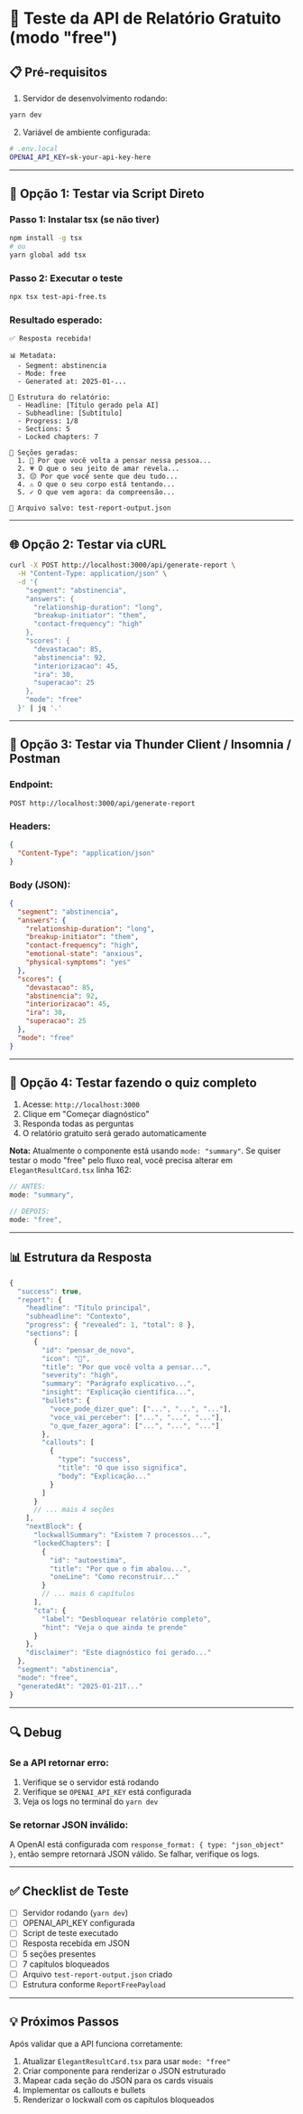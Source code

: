 # 🧪 Teste da API de Relatório Gratuito (modo "free")

## 📋 Pré-requisitos

1. Servidor de desenvolvimento rodando:

```bash
yarn dev
```

2. Variável de ambiente configurada:

```bash
# .env.local
OPENAI_API_KEY=sk-your-api-key-here
```

---

## 🚀 Opção 1: Testar via Script Direto

### Passo 1: Instalar tsx (se não tiver)

```bash
npm install -g tsx
# ou
yarn global add tsx
```

### Passo 2: Executar o teste

```bash
npx tsx test-api-free.ts
```

### Resultado esperado:

```
✅ Resposta recebida!

📊 Metadata:
  - Segment: abstinencia
  - Mode: free
  - Generated at: 2025-01-...

📄 Estrutura do relatório:
  - Headline: [Título gerado pela AI]
  - Subheadline: [Subtítulo]
  - Progress: 1/8
  - Sections: 5
  - Locked chapters: 7

📝 Seções geradas:
  1. 🧠 Por que você volta a pensar nessa pessoa...
  2. 💗 O que o seu jeito de amar revela...
  3. 😔 Por que você sente que deu tudo...
  4. ⚠️ O que o seu corpo está tentando...
  5. ✓ O que vem agora: da compreensão...

💾 Arquivo salvo: test-report-output.json
```

---

## 🌐 Opção 2: Testar via cURL

```bash
curl -X POST http://localhost:3000/api/generate-report \
  -H "Content-Type: application/json" \
  -d '{
    "segment": "abstinencia",
    "answers": {
      "relationship-duration": "long",
      "breakup-initiator": "them",
      "contact-frequency": "high"
    },
    "scores": {
      "devastacao": 85,
      "abstinencia": 92,
      "interiorizacao": 45,
      "ira": 30,
      "superacao": 25
    },
    "mode": "free"
  }' | jq '.'
```

---

## 🎯 Opção 3: Testar via Thunder Client / Insomnia / Postman

### Endpoint:

```
POST http://localhost:3000/api/generate-report
```

### Headers:

```json
{
  "Content-Type": "application/json"
}
```

### Body (JSON):

```json
{
  "segment": "abstinencia",
  "answers": {
    "relationship-duration": "long",
    "breakup-initiator": "them",
    "contact-frequency": "high",
    "emotional-state": "anxious",
    "physical-symptoms": "yes"
  },
  "scores": {
    "devastacao": 85,
    "abstinencia": 92,
    "interiorizacao": 45,
    "ira": 30,
    "superacao": 25
  },
  "mode": "free"
}
```

---

## 🏃 Opção 4: Testar fazendo o quiz completo

1. Acesse: `http://localhost:3000`
2. Clique em "Começar diagnóstico"
3. Responda todas as perguntas
4. O relatório gratuito será gerado automaticamente

**Nota:** Atualmente o componente está usando `mode: "summary"`. Se quiser testar o modo "free" pelo fluxo real, você precisa alterar em `ElegantResultCard.tsx` linha 162:

```typescript
// ANTES:
mode: "summary",

// DEPOIS:
mode: "free",
```

---

## 📊 Estrutura da Resposta

```typescript
{
  "success": true,
  "report": {
    "headline": "Título principal",
    "subheadline": "Contexto",
    "progress": { "revealed": 1, "total": 8 },
    "sections": [
      {
        "id": "pensar_de_novo",
        "icon": "🧠",
        "title": "Por que você volta a pensar...",
        "severity": "high",
        "summary": "Parágrafo explicativo...",
        "insight": "Explicação científica...",
        "bullets": {
          "voce_pode_dizer_que": ["...", "...", "..."],
          "voce_vai_perceber": ["...", "...", "..."],
          "o_que_fazer_agora": ["...", "...", "..."]
        },
        "callouts": [
          {
            "type": "success",
            "title": "O que isso significa",
            "body": "Explicação..."
          }
        ]
      }
      // ... mais 4 seções
    ],
    "nextBlock": {
      "lockwallSummary": "Existem 7 processos...",
      "lockedChapters": [
        {
          "id": "autoestima",
          "title": "Por que o fim abalou...",
          "oneLine": "Como reconstruir..."
        }
        // ... mais 6 capítulos
      ],
      "cta": {
        "label": "Desbloquear relatório completo",
        "hint": "Veja o que ainda te prende"
      }
    },
    "disclaimer": "Este diagnóstico foi gerado..."
  },
  "segment": "abstinencia",
  "mode": "free",
  "generatedAt": "2025-01-21T..."
}
```

---

## 🔍 Debug

### Se a API retornar erro:

1. Verifique se o servidor está rodando
2. Verifique se `OPENAI_API_KEY` está configurada
3. Veja os logs no terminal do `yarn dev`

### Se retornar JSON inválido:

A OpenAI está configurada com `response_format: { type: "json_object" }`, então sempre retornará JSON válido. Se falhar, verifique os logs.

---

## ✅ Checklist de Teste

- [ ] Servidor rodando (`yarn dev`)
- [ ] OPENAI_API_KEY configurada
- [ ] Script de teste executado
- [ ] Resposta recebida em JSON
- [ ] 5 seções presentes
- [ ] 7 capítulos bloqueados
- [ ] Arquivo `test-report-output.json` criado
- [ ] Estrutura conforme `ReportFreePayload`

---

## 💡 Próximos Passos

Após validar que a API funciona corretamente:

1. Atualizar `ElegantResultCard.tsx` para usar `mode: "free"`
2. Criar componente para renderizar o JSON estruturado
3. Mapear cada seção do JSON para os cards visuais
4. Implementar os callouts e bullets
5. Renderizar o lockwall com os capítulos bloqueados
